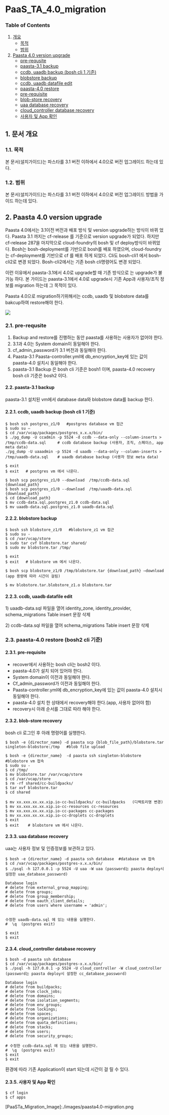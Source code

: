 # PaaS\_TA\_4.0\_migration

### Table of Contents

1. [개요](paas_ta_4.0_migration.md#1)
   * [목적](paas_ta_4.0_migration.md#2)
   * [범위](paas_ta_4.0_migration.md#3)
2. [Paasta 4.0 version upgrade](paas_ta_4.0_migration.md#4)
   * [pre-requsite](paas_ta_4.0_migration.md#5)
   * [paasta-3.1 backup](paas_ta_4.0_migration.md#6)
   * [ccdb, uaadb backup \(bosh cli 1 기준\)](paas_ta_4.0_migration.md#7)
   * [blobstore backup](paas_ta_4.0_migration.md#8)
   * [ccdb, uaadb datafile edit](paas_ta_4.0_migration.md#9)
   * [paasta-4.0 restore](paas_ta_4.0_migration.md#10)
   * [pre-requisite](paas_ta_4.0_migration.md#11)
   * [blob-store recovery](paas_ta_4.0_migration.md#12)
   * [uaa database recovery](paas_ta_4.0_migration.md#13)
   * [cloud\_controller database recovery](paas_ta_4.0_migration.md#14)
   * [사용자 및 App 확인 ](paas_ta_4.0_migration.md#15)

## 1.  문서 개요

### 1.1.  목적

본 문서\(설치가이드\)는 파스타를 3.1 버전 이하에서 4.0으로 버전 업그레이드 하는데 있다.

### 1.2.  범위

본 문서\(설치가이드\)는 파스타를 3.1 버전 이하에서 4.0으로 버전 업그레이드 방법을 가이드 하는데 있다.

## 2. Paasta 4.0 version upgrade

Paasta 4.0에서는 3.1이전 버전과 배포 방식 및 version upgrade하는 방식이 바뀌 었다. Paasta 3.1 까지는 cf-release 를 기준으로 version upgrade가 되었다. 하지만 cf-release 287을 마지막으로 cloud-foundry의 bosh 및 cf deploy방식이 바뀌었다. Bosh는 bosh-deployment를 기반으로 bosh를 배포 하였으며, cloud-foundry는 cf-deployment를 기반으로 cf 를 배포 하게 되었다. Cli도 bosh-cli1 에서 bosh-cli2로 변경 되었다. Bosh-cli2에서는 기존 bosh cli명령어도 변경 되었다.

이런 이유에서 paasta-3.1에서 4.0로 upgrade할 때 기존 방식으로 는 upgrade가 불가능 하다. 본 가이드는 paasta-3.1에서 4.0로 upgrade시 기존 App과 사용자/조직 정보를 migration 하는데 그 목적이 있다.

Paasta 4.0으로 migration하기위해서는 ccdb, uaadb 및 blobstore data를 bakcup하여 restore해야 한다.

![](paasta4.0-migration.png)

### 2.1.    pre-requsite

1. Backup and restore를 진행하는 동안  paasta를 사용하는 사용자가 없어야 한다. 
2. 3.1과 4.0는 System domain이 동일해야 한다.
3. cf\_admin\_password가 3.1 버전과 동일해야 한다.
4. Paasta-3.1 Paasta-controller.yml에 db\_encryption\_key에 있는 값이 paasta-4.0 설치시 동일해야 한다. 
5. paasta-3.1 Backup 은 bosh cli 기준은 bosh1 이며, paasta-4.0 recovery bosh cli 기준은 bosh2 이다.

#### 2.2.    paasta-3.1 backup

paasta-3.1 설치된 vm에서 database data와 blobstore data를 backup 한다.

#### 2.2.1.    ccdb, uaadb backup \(bosh cli 1 기준\)

```text
$ bosh ssh postgres_z1/0   #postgres database vm 접근
$ sudo su –
$ cd /var/vcap/packages/postgres_x.x.x/bin/
$ ./pg_dump -U ccadmin -p 5524 -d ccdb --data-only --column-inserts > /tmp/ccdb-data.sql     # ccdb database backup (사용자, 조직, 스페이스, app meta data)
./pg_dump -U uaaadmin -p 5524 -d uaadb --data-only --column-inserts > /tmp/uaadb-data.sql    # uaadb database backup (사용자 정보 meta data)

$ exit
$ exit   # postgres vm 에서 나온다.

$ bosh scp postgres_z1/0 --download  /tmp/ccdb-data.sql  {download_path}
$ bosh scp postgres_z1/0 --download  /tmp/uaadb-data.sql  {download_path}
$ cd {download_path}
$ mv ccdb-data.sql.postgres_z1.0 ccdb-data.sql
$ mv uaadb-data.sql.postgres_z1.0 uaadb-data.sql
```

#### 2.2.2.    blobstore backup

```text
$ bosh ssh blobstore_z1/0   #blobstore_z1 vm 접근
$ sudo su -
$ cd /var/vcap/store  
$ sudo tar cvf blobstore.tar shared/
$ sudo mv blobstore.tar /tmp/

$ exit
$ exit   # blobstore vm 에서 나온다.

$ bosh scp blobstore_z1/0 /tmp/blobstore.tar {download_path} –download  (app 용량에 따라 시간이 걸림)

$ mv blobstore.tar.blobstore_z1.o blobstore.tar
```

#### 2.2.3.    ccdb, uaadb datafile edit

1\) uaadb-data.sql 파일을 열어 identity\_zone, identity\_provider, schema\_migrations Table insert 문장 삭제

2\) ccdb-data.sql 파일을 열어 schema\_migrations Table insert 문장 삭제

### 2.3.    paasta-4.0 restore \(bosh2 cli 기준\)

#### 2.3.1.    pre-requisite

* recover에서 사용하는 bosh cli는 bosh2 이다.
* paasta-4.0가 설치 되어 있어야 한다.
* System domain이 이전과 동일해야 한다.
* Cf\_admin\_password가 이전과 동일해야 한다.
* Paasta-controller.yml에 db\_encryption\_key에 있는 값이 paasta-4.0 설치시 동일해야 한다.
* paasta-4.0 설치 한 상태에서 recovery해야 한다.\(app, 사용자 없어야 함\)
* recovery시 아래 순서를 그대로 따라 해야 한다.

#### 2.3.2.    blob-store recovery

bosh cli 로그인 후 아래 명령어를 실행한다.

```text
$ bosh -e {director_name} -d paasta scp {blob_file_path}/blobstore.tar singleton-blobstore:/tmp   #blob file upload

$ bosh -e {director_name}  -d paasta ssh singleton-blobstore  #blobstore vm 접속
$ sudo su - 
$ cd /tmp/
$ mv blobstore.tar /var/vcap/store
$ cd /var/vcap/store
$ rm -rf shared/cc-buildpacks/
$ tar xvf blobstore.tar
$ cd shared

$ mv xx.xxx.xx.xx.xip.io-cc-buildpacks/ cc-buildpacks   (디렉토리명 변경)
$ mv xx.xxx.xx.xx.xip.io-cc-resources cc-resources
$ mv xx.xxx.xx.xx.xip.io-cc-packages cc-packages
$ mv xx.xxx.xx.xx.xip.io-cc-droplets cc-droplets
$ exit
$ exit    # blobstore vm 에서 나온다.
```

#### 2.3.3.    uaa database recovery

uaa는 사용자 정보 및 인증정보를 보관하고 있다.

```text
$ bosh -e {director_name} -d paasta ssh database  #database vm 접속
$ cd /var/vcap/packages/postgres-x.x.x/bin/
$ ./psql -h 127.0.0.1 -p 5524 -U uaa -W uaa (password는 paasta deploy시 설정한 uaa_database_password)

Database login
# delete from external_group_mapping;
# delete from groups;
# delete from group_membership;
# delete from oauth_client_details;
# delete from users where username = 'admin';


수정한 uaadb-data.sql 에 있는 내용을 실행한다.
#  \q  (postgres exit)

$ exit 
$ exit
```

#### 2.3.4.    cloud\_controller database recovery

```text
$ bosh -d paasta ssh database
$ cd /var/vcap/packages/postgres-x.x.x/bin/
$ ./psql -h 127.0.0.1 -p 5524 -U cloud_controller -W cloud_controller (password는 paasta deploy시 설정한 cc_database_password)

Database login
# delete from buildpacks;
# delete from clock_jobs;
# delete from domains;
# delete from isolation_segments;
# delete from env_groups; 
# delete from lockings;
# delete from spaces;
# delete from organizations;
# delete from quota_definitions;
# delete from stacks;
# delete from users;
# delete from security_groups;

# 수정한 ccdb-data.sql 에 있는 내용을 실행한다.
#  \q  (postgres exit)
$ exit
$ exit
```

환경에 따라 기존 Application이 start 되는데 시간이 걸 릴 수 있다.

#### 2.3.5.    사용자 및 App 확인

```text
$ cf login
$ cf apps
```

\[PaaSTa\_Migration\_Image\]:./images/paasta4.0-migration.png
